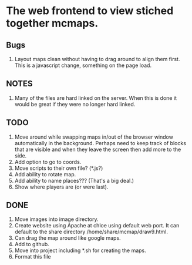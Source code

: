 # The web frontend to view stiched together mcmaps.

## Bugs
1. Layout maps clean without having to drag around to align them first.  
   This is a javascript change, something on the page load.

## NOTES
1. Many of the files are hard linked on the server. When this is done it 
   would be great if they were no longer hard linked.

## TODO
1. Move around while swapping maps in/out of the browser window automatically 
   in the background. Perhaps need to keep track of blocks that are visible and 
   when they leave the screen then add more to the side.
1. Add option to go to coords.
1. Move scripts to their own file? (\*.js?)
1. Add ability to rotate map.
1. Add ability to name places??? (That's a big deal.)
1. Show where players are (or were last).

## DONE
1. Move images into image directory.
1. Create website using Apache at chloe using default web port. It can 
   default to the share directory /home/share/mcmap/draw9.html.
1. Can drag the map around like google maps.
1. Add to github.
1. Move into project including \*.sh for creating the maps.
1. Format this file
